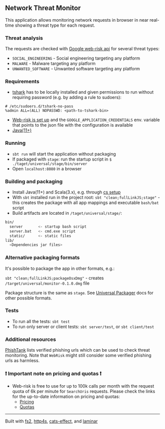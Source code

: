 ## Network Threat Monitor

This application allows monitoring network requests in browser in near real-time
showing a threat type for each request.

### Threat analysis

The requests are checked with [Google web-risk api](https://cloud.google.com/web-risk) for several threat types:

* `SOCIAL_ENGINEERING` - Social engineering targeting any platform
* `MALWARE` - Malware targeting any platform
* `UNWANTED_SOFTWARE` - Unwanted software targeting any platform

### Requirements

* [tshark](https://tshark.dev/) has to be locally installed and given permissions to run without requiring password (e.g. by adding a rule to sudoers): 
```
# /etc/sudoers.d/tshark-no-pass
%admin ALL=(ALL) NOPASSWD: <path-to-tshark-bin>
```
* [Web-risk is set up](https://cloud.google.com/web-risk/docs/detect-malicious-urls) and the `GOOGLE_APPLICATION_CREDENTIALS` env. variable that points to the json file with the configuration is available
* [Java(11+)](https://adoptium.net/en-GB/temurin/releases/?version=11)

### Running

* `sbt run` will start the application without packaging
* If packaged with `stage`: run the startup script in `$ ./taget/universal/stage/bin/server`
* Open `localhost:8080` in a browser

### Building and packaging

* Install Java(11+) and Scala(3.x), e.g. through [cs setup](https://get-coursier.io/docs/cli-installation)
* With `sbt` installed run in the project root: `sbt "clean;fullLinkJS;stage"` - this creates the package with all app mappings and executable `bash/bat` script
* Build artifacts are located in `/taget/universal/stage/`:
```bash
bin/
  server       <- startup bash script
  server.bat   <- cmd.exe script
  static/      <- static files
lib/
  <Dependencies jar files>
```

### Alternative packaging formats

It's possible to package the app in other formats, e.g.:

`sbt "clean;fullLinkJS;packageOsxDmg"` - creates `/target/universal/monitor-0.1.0.dmg` file

Package structure is the same as `stage`.
See [Universal Packager](https://sbt-native-packager.readthedocs.io/en/latest/formats/universal.html#build) docs for other possible formats.

### Tests

* To run all the tests: `sbt test`
* To run only server or client tests: `sbt server/test`, or `sbt client/test`

### Additional resources
[PhishTank](https://phishtank.org/phish_search.php?valid=y&active=All&Search=Search) lists verified phishing urls which can be used to check threat monitoring.
Note that `WebRisk` might still consider some verified phishing urls as harmless.

### :exclamation: Important note on pricing and quotas :exclamation:

 * Web-risk is free to use for up to 100k calls per month with the request quota of 6k per minute for `SearchUris` requests.
 Please check the links for the up-to-date information on pricing and quotas:
	- [Pricing](https://cloud.google.com/web-risk/pricing/) 
	- [Quotas](https://cloud.google.com/web-risk/quotas)

---
Built with [fs2](https://fs2.io/), [http4s](https://http4s.org/), [cats-effect](https://typelevel.org/cats-effect/), and
[laminar](https://laminar.dev/)
